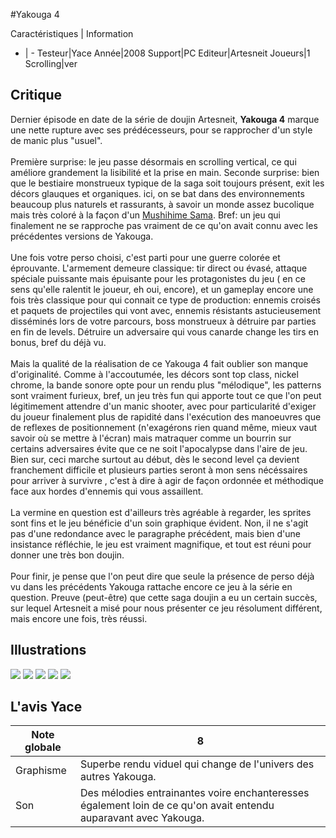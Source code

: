 #Yakouga 4

Caractéristiques | Information
- | -
Testeur|Yace
Année|2008
Support|PC
Editeur|Artesneit
Joueurs|1
Scrolling|ver

## Critique
Dernier épisode en date de la série de doujin Artesneit, <b>Yakouga 4</b> marque une nette rupture avec ses prédécesseurs, pour se rapprocher d'un style de manic plus "usuel".<br/><br/>Première surprise: le jeu passe désormais en scrolling vertical, ce qui améliore grandement la lisibilité et la prise en main. Seconde surprise: bien que le bestiaire monstrueux typique de la saga soit toujours présent, exit les décors glauques et organiques. ici, on se bat dans des environnements beaucoup plus naturels et rassurants, à savoir un monde assez bucolique mais très coloré à la façon d'un <a href="index.php?page=fiche&id=767">Mushihime Sama</a>. Bref: un jeu qui finalement ne se rapproche pas vraiment de ce qu'on avait connu avec les précédentes versions de Yakouga.<br/><br/>Une fois votre perso choisi, c'est parti pour une guerre colorée et éprouvante. L'armement demeure classique: tir direct ou évasé, attaque spéciale puissante mais épuisante pour les protagonistes du jeu ( en ce sens qu'elle ralentit le joueur, eh oui, encore), et un gameplay encore une fois très classique pour qui connait ce type de production: ennemis croisés et paquets de projectiles qui vont avec, ennemis résistants astucieusement disséminés lors de votre parcours, boss monstrueux à détruire par parties en fin de levels. Détruire un adversaire qui vous canarde change les tirs en bonus, bref du déjà vu.<br/><br/>Mais la qualité de la réalisation de ce Yakouga 4 fait oublier son manque d'originalité. Comme à l'accoutumée, les décors sont top class, nickel chrome, la bande sonore opte pour un rendu plus "mélodique", les patterns sont vraiment furieux, bref, un jeu très fun qui apporte tout ce que l'on peut légitimement attendre d'un manic shooter, avec pour particularité d'exiger du joueur finalement plus de rapidité dans l'exécution des manoeuvres que de reflexes de positionnement (n'exagérons rien quand même, mieux vaut savoir où se mettre à l'écran) mais matraquer comme un bourrin sur certains adversaires évite que ce ne soit l'apocalypse dans l'aire de jeu. Bien sur, ceci marche surtout au début, dès le second level ça devient franchement difficile et plusieurs parties seront à mon sens nécéssaires pour arriver à survivre , c'est à dire à agir de façon ordonnée et méthodique face aux hordes d'ennemis qui vous assaillent.<br/><br/>La vermine en question est d'ailleurs très agréable à regarder, les sprites sont fins et le jeu bénéficie d'un soin graphique évident.  Non, il ne s'agit pas d'une redondance avec le paragraphe précédent, mais bien d'une insistance réfléchie, le jeu est vraiment magnifique, et tout est réuni pour donner une très bon doujin.<br/><br/>Pour finir, je pense que l'on peut dire que seule la présence de perso déjà vu dans les précédents Yakouga rattache encore ce jeu à la série en question. Preuve (peut-être) que cette saga doujin a eu un certain succès, sur lequel Artesneit a misé pour nous présenter ce jeu résolument différent, mais encore une fois, très réussi.

## Illustrations
![](http://www.shmup.com/images/thumbs/img_fiche_1_1182.jpg)
![](http://www.shmup.com/images/thumbs/img_fiche_2_1182.jpg)
![](http://www.shmup.com/images/thumbs/img_fiche_3_1182.jpg)
![](http://www.shmup.com/images/thumbs/img_fiche_4_1182.jpg)
![](http://www.shmup.com/images/thumbs/)

## L'avis Yace
Note globale|8
-|-
Graphisme|Superbe rendu viduel qui change de l'univers des autres Yakouga.
Son|Des mélodies entrainantes voire enchanteresses également loin de ce qu'on avait entendu auparavant avec Yakouga.

